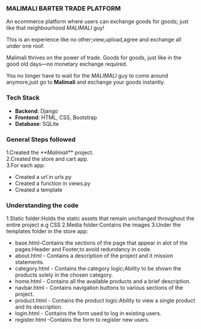 ### MALIMALI BARTER TRADE PLATFORM

An ecommerce platform where users can exchange goods for goods; just like that neighbourhood _MALIMALI_ guy!

This is an experience like no other;view,upload,agree and exchange all under one roof. 

Malimali thrives on the power of trade. Goods for goods, just like in the good old days—no monetary exchange required.

You no longer have to wait for the _MALIMALI_ guy to come around anymore,just go to **Malimali** and exchange your goods instantly.

### Tech Stack
- **Backend**: Django
- **Frontend**: HTML, CSS, Bootstrap
- **Database**: SQLite


### General Steps followed
1.Created the _**Malimali_** project.<br>
2.Created the store and cart app.<br>
3.For each app: <br>
* Created a url in urls.py 
* Created a function in views.py
* Created a template

### Understanding the code
1.Static folder:Holds the static assets that remain unchanged throughout the entire project e.g CSS
2.Media folder:Contains the images
3.Under the templates folder in the store app:
* base.html-Contains the sections of the page that appear in alot of the pages:Header and Footer,to avoid redundancy in code.
* about.html - Contains a description of the project and it mission statements.
* category.html - Contains the category logic;Ability to be shown the products solely in the chosen category.
* home.html - Contains all the available products and a brief description.
* navbar.html - Contains navigation buttons to various sections of the project.
* product.html - Contains the product logic:Ability to view a single product and its description.
* login.html - Contains the form used to log in existing users.
* register.html -Contains the form to register new users.
